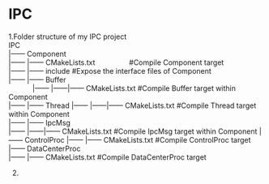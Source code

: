 # IPC

1.Folder structure of my IPC project                                                                                         
IPC                                                                                                                           
|—— Component                                                                                                                 
|—— |—— CMakeLists.txt                 #Compile Component target                                                            
|—— |—— include                        #Expose the interface files of Component                                               
|—— |—— Buffer                                                                                                               |—— |——|—— CMakeLists.txt              #Compile Buffer target within Component                                               
|—— |—— Thread
|—— |——|—— CMakeLists.txt              #Compile Thread target within Component                                               
|—— |—— IpcMsg                                                                                                               
|—— |——|—— CMakeLists.txt              #Compile IpcMsg target within Component                                               |—— ControlProc
|—— |—— CMakeLists.txt                 #Compile ControlProc target     
|—— DataCenterProc                                                                                                           
|—— |—— CMakeLists.txt                 #Compile DataCenterProc target                                                         
             
2.
